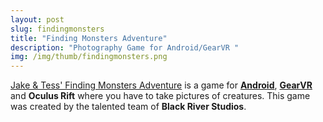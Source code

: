 ```yaml
---
layout: post
slug: findingmonsters
title: "Finding Monsters Adventure"
description: "Photography Game for Android/GearVR "
img: /img/thumb/findingmonsters.png
---
```


[Jake & Tess' Finding Monsters Adventure](http://findingmonstersadventure.com/) is a game for [**Android**](https://play.google.com/store/apps/details?id=net.blackriverstudios.findingmonstersadventure&hl=pt), [**GearVR**](https://www.oculus.com/experiences/gear-vr/1011054248914698/) and **Oculus Rift** where you have to take pictures of creatures. This game was created by the talented team of **Black River Studios**.

